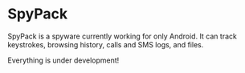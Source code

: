 # SpyPack
SpyPack is a spyware currently working for only Android. It can track keystrokes, browsing history, calls and SMS logs, and files.

Everything is under development!
